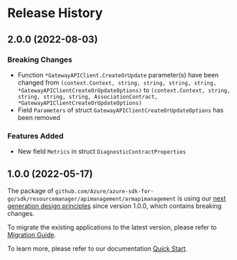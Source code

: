 # Release History

## 2.0.0 (2022-08-03)
### Breaking Changes

- Function `*GatewayAPIClient.CreateOrUpdate` parameter(s) have been changed from `(context.Context, string, string, string, string, *GatewayAPIClientCreateOrUpdateOptions)` to `(context.Context, string, string, string, string, AssociationContract, *GatewayAPIClientCreateOrUpdateOptions)`
- Field `Parameters` of struct `GatewayAPIClientCreateOrUpdateOptions` has been removed

### Features Added

- New field `Metrics` in struct `DiagnosticContractProperties`


## 1.0.0 (2022-05-17)

The package of `github.com/Azure/azure-sdk-for-go/sdk/resourcemanager/apimanagement/armapimanagement` is using our [next generation design principles](https://azure.github.io/azure-sdk/general_introduction.html) since version 1.0.0, which contains breaking changes.

To migrate the existing applications to the latest version, please refer to [Migration Guide](https://aka.ms/azsdk/go/mgmt/migration).

To learn more, please refer to our documentation [Quick Start](https://aka.ms/azsdk/go/mgmt).
